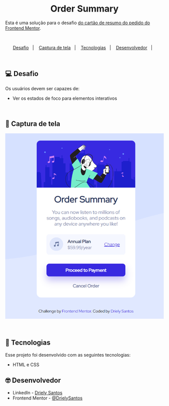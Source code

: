 <h1 align="center"> Order Summary </h1>

Esta é uma solução para o desafio [do cartão de resumo do pedido do Frontend Mentor](https://www.frontendmentor.io/challenges/order-summary-component-QlPmajDUj).

<br>

<p align="center">
  <a href="#-desafio">Desafio</a>&nbsp;&nbsp;&nbsp;|&nbsp;&nbsp;&nbsp;
  <a href="#-capturadetela">Captura de tela</a>&nbsp;&nbsp;&nbsp;|&nbsp;&nbsp;&nbsp;
  <a href="#-tecnologias">Tecnologias</a>&nbsp;&nbsp;&nbsp;|&nbsp;&nbsp;&nbsp;
  <a href="#-dev">Desenvolvedor</a>&nbsp;&nbsp;&nbsp;|&nbsp;&nbsp;&nbsp;
</p>

<br>

## 💻 Desafio

Os usuários devem ser capazes de:

- Ver os estados de foco para elementos interativos

<br>

## 📸 Captura de tela

![](/images/order-summary.png)

<br>

## 🚀 Tecnologias

Esse projeto foi desenvolvido com as seguintes tecnologias:

- HTML e CSS

## 🤓 Desenvolvedor

- LinkedIn - [Driely Santos](https://www.linkedin.com/in/driely-santos98/)
- Frontend Mentor - [@DrielySantos](https://www.linkedin.com/in/driely-santos98/)

